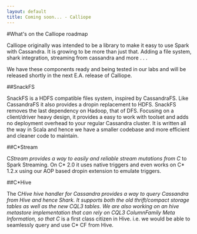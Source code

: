 ```yaml
---
layout: default
title: Coming soon... - Calliope
---
```


#What's on the Calliope roadmap

Calliope originally was intended to be a library to make it easy to use Spark with Cassandra. It is growing to be more than just that. Adding a file system, shark integration, streaming from cassandra and more . . .

We have these components ready and being tested in our labs and will be released shortly in the next E.A. release of Calliope.

##SnackFS

SnackFS is a HDFS compatible files system, inspired by CassandraFS. Like CassandraFS it also provides a dropin replacement to HDFS. SnackFS removes the last dependency on Hadoop, that of DFS. Focusing on a client/driver heavy design, it provides a easy to work with toolset and adds no deployment overhead to your regular Cassandra cluster. It is written all the way in Scala and hence we have a smaller codebase and more efficient and cleaner code to maintain.

##C*Stream

C*Stream provides a way to easily and reliable stream mutations from C* to Spark Streaming. On C* 2.0 it uses native triggers and even works on C* 1.2.x using our AOP based dropin extension to emulate triggers.

##C*Hive

The C*Hive hive handler for Cassandra provides a way to query Cassandra from Hive and hence Shark. It supports both the old thrift/compact storage tables as well as the new CQL3 tables. We are also working on an hive metastore implementation that can rely on CQL3 ColumnFamily Meta Information, so that C* is a first class citizen in Hive. i.e. we would be able to seamlessly query and use C* CF from Hive.


